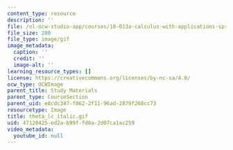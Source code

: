 ```yaml
---
content_type: resource
description: ''
file: /ol-ocw-studio-app/courses/18-013a-calculus-with-applications-spring-2005/47120425ed2ab99ffd6a2d07ca1ac259_theta_lc_italic.gif
file_size: 280
file_type: image/gif
image_metadata:
  caption: ''
  credit: ''
  image-alt: ''
learning_resource_types: []
license: https://creativecommons.org/licenses/by-nc-sa/4.0/
ocw_type: OCWImage
parent_title: Study Materials
parent_type: CourseSection
parent_uid: e8cdc347-f062-2f11-96ad-2879f268cc73
resourcetype: Image
title: theta_lc_italic.gif
uid: 47120425-ed2a-b99f-fd6a-2d07ca1ac259
video_metadata:
  youtube_id: null
---
```

